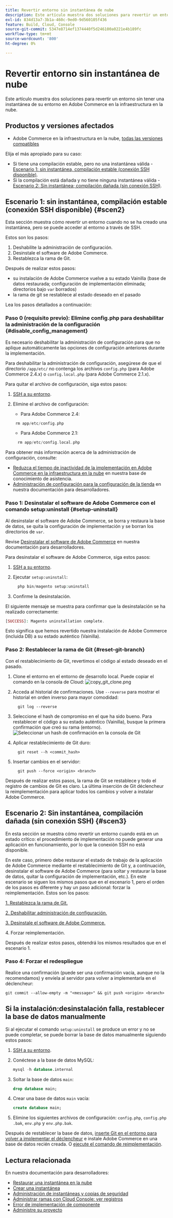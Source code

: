 ```yaml
---
title: Revertir entorno sin instantánea de nube
description: Este artículo muestra dos soluciones para revertir un entorno sin tener una instantánea de su entorno en Adobe Commerce en la infraestructura en la nube.
exl-id: 834d13a7-3b1a-460c-9ed0-9d560105f436
feature: Build, Cloud, Console
source-git-commit: 5347e8714ef1374440f5d246100a0221e4b189fc
workflow-type: tm+mt
source-wordcount: '800'
ht-degree: 0%

---
```


# Revertir entorno sin instantánea de nube

Este artículo muestra dos soluciones para revertir un entorno sin tener una instantánea de su entorno en Adobe Commerce en la infraestructura en la nube.

## Productos y versiones afectados

* Adobe Commerce en la infraestructura en la nube, [todas las versiones compatibles](https://magento.com/sites/default/files/magento-software-lifecycle-policy.pdf)

Elija el más apropiado para su caso:

* Si tiene una compilación estable, pero no una instantánea válida - [Escenario 1: sin instantánea, compilación estable (conexión SSH disponible)](#scen2).
* Si la compilación está dañada y no tiene ninguna instantánea válida - [Escenario 2: Sin instantánea; compilación dañada (sin conexión SSH)](#scen3).

## Escenario 1: sin instantánea, compilación estable (conexión SSH disponible) {#scen2}

Esta sección muestra cómo revertir un entorno cuando no se ha creado una instantánea, pero se puede acceder al entorno a través de SSH.

Estos son los pasos:

1. Deshabilite la administración de configuración.
1. Desinstale el software de Adobe Commerce.
1. Restablezca la rama de Git.

Después de realizar estos pasos:

* su instalación de Adobe Commerce vuelve a su estado Vainilla (base de datos restaurada; configuración de implementación eliminada; directorios bajo `var` borrados)
* la rama de git se restablece al estado deseado en el pasado

Lea los pasos detallados a continuación:

### Paso 0 (requisito previo): Elimine config.php para deshabilitar la administración de la configuración {#disable_config_management}

Es necesario deshabilitar la administración de configuración para que no aplique automáticamente las opciones de configuración anteriores durante la implementación.

Para deshabilitar la administración de configuración, asegúrese de que el directorio `/app/etc/` no contenga los archivos `config.php` (para Adobe Commerce 2.4.x) o `config.local.php` (para Adobe Commerce 2.1.x).

Para quitar el archivo de configuración, siga estos pasos:

1. [SSH a su entorno](https://experienceleague.adobe.com/docs/commerce-cloud-service/user-guide/develop/secure-connections.html).
1. Elimine el archivo de configuración:
   * Para Adobe Commerce 2.4:

   ```php
    rm app/etc/config.php
   ```

   * Para Adobe Commerce 2.1:

   ```php
     rm app/etc/config.local.php
   ```

Para obtener más información acerca de la administración de configuración, consulte:

* [Reduzca el tiempo de inactividad de la implementación en Adobe Commerce en la infraestructura en la nube](/help/how-to/general/magento-cloud-reduce-deployment-downtime-with-configuration-management.md) en nuestra base de conocimiento de asistencia.
* [Administración de configuración para la configuración de la tienda](https://experienceleague.adobe.com/docs/commerce-cloud-service/user-guide/configure-store/store-settings.html) en nuestra documentación para desarrolladores.

### Paso 1: Desinstalar el software de Adobe Commerce con el comando setup:uninstall {#setup-uninstall}


Al desinstalar el software de Adobe Commerce, se borra y restaura la base de datos, se quita la configuración de implementación y se borran los directorios de `var`.

Revise [Desinstalar el software de Adobe Commerce](https://experienceleague.adobe.com/docs/commerce-operations/installation-guide/tutorials/uninstall.html) en nuestra documentación para desarrolladores.

Para desinstalar el software de Adobe Commerce, siga estos pasos:

1. [SSH a su entorno](https://experienceleague.adobe.com/docs/commerce-cloud-service/user-guide/develop/secure-connections.html).
1. Ejecutar `setup:uninstall`:

   ```php
     php bin/magento setup:uninstall
   ```

1. Confirme la desinstalación.

El siguiente mensaje se muestra para confirmar que la desinstalación se ha realizado correctamente:

```php
[SUCCESS]: Magento uninstallation complete.
```

Esto significa que hemos revertido nuestra instalación de Adobe Commerce (incluida DB) a su estado auténtico (Vainilla).

### Paso 2: Restablecer la rama de Git {#reset-git-branch}

Con el restablecimiento de Git, revertimos el código al estado deseado en el pasado.

1. Clone el entorno en el entorno de desarrollo local. Puede copiar el comando en la consola de Cloud:    ![copy_git_clone.png](assets/copy_git_clone.png)
1. Acceda al historial de confirmaciones. Use `--reverse` para mostrar el historial en orden inverso para mayor comodidad:

   ```git
     git log --reverse
   ```

1. Seleccione el hash de compromiso en el que ha sido bueno. Para restablecer el código a su estado auténtico (Vainilla), busque la primera confirmación que creó su rama (entorno).    ![Seleccionar un hash de confirmación en la consola de Git](assets/select_commit_hash.png)
1. Aplicar restablecimiento de Git duro:

   ```git
     git reset --h <commit_hash>
   ```

1. Insertar cambios en el servidor:

   ```git
     git push --force <origin> <branch>
   ```

Después de realizar estos pasos, la rama de Git se restablece y todo el registro de cambios de Git es claro. La última inserción de Git déclencheur la reimplementación para aplicar todos los cambios y volver a instalar Adobe Commerce.

## Escenario 2: Sin instantánea, compilación dañada (sin conexión SSH) {#scen3}

En esta sección se muestra cómo revertir un entorno cuando está en un estado crítico: el procedimiento de implementación no puede generar una aplicación en funcionamiento, por lo que la conexión SSH no está disponible.

En este caso, primero debe restaurar el estado de trabajo de la aplicación de Adobe Commerce mediante el restablecimiento de Git y, a continuación, desinstalar el software de Adobe Commerce (para soltar y restaurar la base de datos, quitar la configuración de implementación, etc.). En este escenario se siguen los mismos pasos que en el escenario 1, pero el orden de los pasos es diferente y hay un paso adicional: forzar la reimplementación. Estos son los pasos:

[1. Restablezca la rama de Git.](/help/how-to/general/reset-environment-on-cloud.md#reset-git-branch)

[2. Deshabilitar administración de configuración.](/help/how-to/general/reset-environment-on-cloud.md#disable_config_management)

[3. Desinstale el software de Adobe Commerce.](/help/how-to/general/reset-environment-on-cloud.md#setup-uninstall)

4&period; Forzar reimplementación.

Después de realizar estos pasos, obtendrá los mismos resultados que en el escenario 1.

### Paso 4: Forzar el redespliegue

Realice una confirmación (puede ser una confirmación vacía, aunque no la recomendamos) y envíela al servidor para volver a implementarla en el déclencheur:

```git
git commit --allow-empty -m "<message>" && git push <origin> <branch>
```

## Si la instalación:desinstalación falla, restablecer la base de datos manualmente

Si al ejecutar el comando `setup:uninstall` se produce un error y no se puede completar, se puede borrar la base de datos manualmente siguiendo estos pasos:

1. [SSH a su entorno](https://experienceleague.adobe.com/docs/commerce-cloud-service/user-guide/develop/secure-connections.html).
1. Conéctese a la base de datos MySQL:

   ```sql
   mysql -h database.internal
   ```

1. Soltar la base de datos `main`:

   ```sql
   drop database main;
   ```

1. Crear una base de datos `main` vacía:

   ```sql
   create database main;
   ```

1. Elimine los siguientes archivos de configuración: `config.php`, `config.php` `.bak`, `env.php` y `env.php.bak`.

Después de restablecer la base de datos, [inserte Git en el entorno para volver a implementar el déclencheur](https://experienceleague.adobe.com/docs/commerce-cloud-service/user-guide/dev-tools/cloud-cli.html#git-commands) e instale Adobe Commerce en una base de datos recién creada. O [ejecute el comando de reimplementación](https://experienceleague.adobe.com/docs/commerce-cloud-service/user-guide/dev-tools/cloud-cli.html#environment-commands).

## Lectura relacionada

En nuestra documentación para desarrolladores:

* [Restaurar una instantánea en la nube](https://experienceleague.adobe.com/en/docs/commerce-cloud-service/user-guide/develop/storage/snapshots#restore-a-manual-backup)
* [Crear una instantánea](https://experienceleague.adobe.com/en/docs/commerce-cloud-service/user-guide/develop/storage/snapshots#create-a-manual-backup)
* [Administración de instantáneas y copias de seguridad](https://experienceleague.adobe.com/en/docs/commerce-cloud-service/user-guide/develop/storage/snapshots)
* [Administrar ramas con Cloud Console: ver registros](https://experienceleague.adobe.com/docs/commerce-cloud-service/user-guide/project/console-branches.html?lang=en#view-logs)
* [Error de implementación de componente](https://experienceleague.adobe.com/docs/commerce-cloud-service/user-guide/develop/deploy/recover-failed-deployment.html)
* [Administre su proyecto](https://experienceleague.adobe.com/docs/commerce-cloud-service/user-guide/project/overview.html#configure-the-project)
